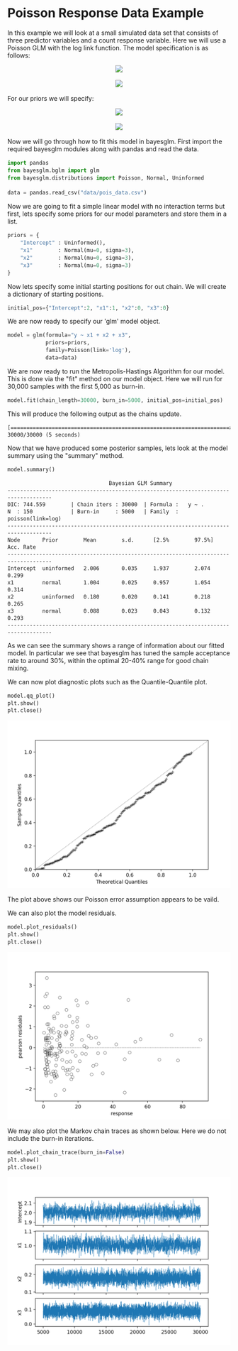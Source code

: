Poisson Response Data Example
========

In this example we will look at a small simulated data set that consists of three predictor variables and a count response variable. Here we will use a Poisson GLM with the log link function. The model specification is as follows:

<p align="center">
<img src="https://latex.codecogs.com/svg.latex?&space;Y_i\sim\mathcal{Pois}\left(\lambda_i\right)"/></p>
<p align="center">
<img src="https://latex.codecogs.com/svg.latex?&space;lambda_i=e^{\beta_0+\beta_{1}x_{i,1}+\beta_{2}x_{i,2}+\beta_{3}x_{i,3}}"/></p>

For our priors we will specify:
<p align="center">
<img src="https://latex.codecogs.com/svg.latex?&space;\beta_{0}\sim Uninformed"/></p>
<p align="center">
<img src="https://latex.codecogs.com/svg.latex?&space;\beta_{k}\sim \mathcal{N}(0,3), k=1,2,3"/></p>

Now we will go through how to fit this model in bayesglm. 
First import the required bayesglm modules along with pandas and read the data.
```python
import pandas
from bayesglm.bglm import glm
from bayesglm.distributions import Poisson, Normal, Uninformed

data = pandas.read_csv("data/pois_data.csv")
```

Now we are going to fit a simple linear model with no interaction terms but first, lets specify some priors for our model parameters and store them in a list.

```python
priors = {
    "Intercept" : Uninformed(),
    "x1"        : Normal(mu=0, sigma=3),
    "x2"        : Normal(mu=0, sigma=3),
    "x3"        : Normal(mu=0, sigma=3)
}
```

Now lets specify some initial starting positions for out chain.
We will create a dictionary of starting positions.
```python
initial_pos={"Intercept":2, "x1":1, "x2":0, "x3":0}
```

We are now ready to specify our 'glm' model object.

```python
model = glm(formula="y ~ x1 + x2 + x3",
            priors=priors,
            family=Poisson(link='log'),
            data=data)
```

We are now ready to run the Metropolis-Hastings Algorithm for our model. This is done via the "fit" method on our model object. Here we will run for 30,000 samples with the first 5,000 as burn-in.

```python
model.fit(chain_length=30000, burn_in=5000, initial_pos=initial_pos)
```
This will produce the following output as the chains update.
```
[=====================================================================>] 30000/30000 (5 seconds)
```

Now that we have produced some posterior samples, lets look at the model summary using the "summary" method.

```python
model.summary()
```
```
                                Bayesian GLM Summary
------------------------------------------------------------------------------------
DIC: 744.559        | Chain iters : 30000  | Formula :   y ~ .          
N  : 150            | Burn-in     : 5000   | Family  :   poisson(link=log)
------------------------------------------------------------------------------------
Node       Prior        Mean        s.d.      [2.5%        97.5%]       Acc. Rate
------------------------------------------------------------------------------------
Intercept  uninformed   2.006       0.035     1.937        2.074        0.299       
x1         normal       1.004       0.025     0.957        1.054        0.314       
x2         uninformed   0.180       0.020     0.141        0.218        0.265       
x3         normal       0.088       0.023     0.043        0.132        0.293       
------------------------------------------------------------------------------------
```

As we can see the summary shows a range of information about our fitted model. In particular we see that bayesglm has tuned the sample acceptance rate to around 30%, within the optimal 20-40% range for good chain mixing. 

We can now plot diagnostic plots such as the Quantile-Quantile plot.
```python
model.qq_plot()
plt.show()
plt.close()
```

![QQ Plot](images/pois_qq.png)

The plot above shows our Poisson error assumption appears to be vaild.

We can also plot the model residuals.

```python
model.plot_residuals()
plt.show()
plt.close()
```

![Residuals](images/pois_resiual.png)

We may also plot the Markov chain traces as shown below. Here we do not include the burn-in iterations.

```python
model.plot_chain_trace(burn_in=False)
plt.show()
plt.close()
```

![Posterior MCMC Chains](images/pois_chains.png)
    
    